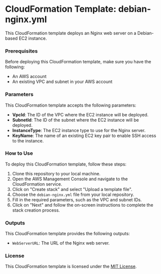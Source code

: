 # CloudFormation Template: debian-nginx.yml

This CloudFormation template deploys an Nginx web server on a Debian-based EC2 instance.

### Prerequisites

Before deploying this CloudFormation template, make sure you have the following:

- An AWS account
- An existing VPC and subnet in your AWS account

### Parameters

This CloudFormation template accepts the following parameters:

- **VpcId**: The ID of the VPC where the EC2 instance will be deployed.
- **SubnetId**: The ID of the subnet where the EC2 instance will be deployed.
- **InstanceType**: The EC2 instance type to use for the Nginx server.
- **KeyName**: The name of an existing EC2 key pair to enable SSH access to the instance.

### How to Use

To deploy this CloudFormation template, follow these steps:

1. Clone this repository to your local machine.
2. Open the AWS Management Console and navigate to the CloudFormation service.
3. Click on "Create stack" and select "Upload a template file".
4. Choose the `debian-nginx.yml` file from your local repository.
5. Fill in the required parameters, such as the VPC and subnet IDs.
6. Click on "Next" and follow the on-screen instructions to complete the stack creation process.

### Outputs

This CloudFormation template provides the following outputs:

- `WebServerURL`: The URL of the Nginx web server.

### License

This CloudFormation template is licensed under the [MIT License](LICENSE).
